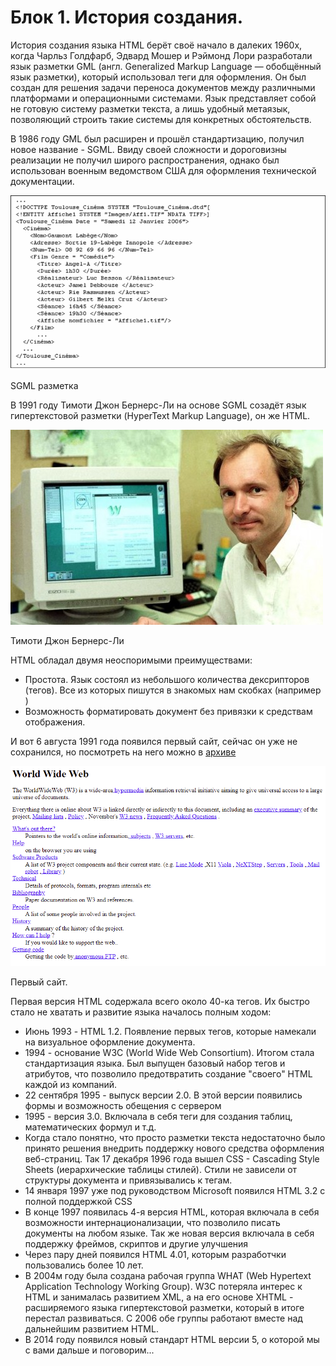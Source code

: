 # Блок 1. История создания.

История создания языка HTML берёт своё начало в далеких 1960х, когда Чарльз Голдфарб, Эдвард Мошер и Рэймонд Лори разработали язык разметки GML (англ. Generalized Markup Language — обобщённый язык разметки), который использовал теги для оформления. Он был создан для решения задачи переноса документов между различными платформами и операционными системами. Язык представляет собой не готовую систему разметки текста, а лишь удобный метаязык, позволяющий строить такие системы для конкретных обстоятельств.

В 1986 году GML был расширен и прошёл стандартизацию, получил новое название - SGML. Ввиду своей сложности и дороговизны реализации не получил широго распространения, однако был использован военным ведомством США для оформления технической документации. 

![%D0%91%D0%BB%D0%BE%D0%BA%201%20%D0%98%D1%81%D1%82%D0%BE%D1%80%D0%B8%D1%8F%20%D1%81%D0%BE%D0%B7%D0%B4%D0%B0%D0%BD%D0%B8%D1%8F%2094c23177a9ec4a069d6b7c207e54f052/Untitled.png](%D0%91%D0%BB%D0%BE%D0%BA%201%20%D0%98%D1%81%D1%82%D0%BE%D1%80%D0%B8%D1%8F%20%D1%81%D0%BE%D0%B7%D0%B4%D0%B0%D0%BD%D0%B8%D1%8F%2094c23177a9ec4a069d6b7c207e54f052/Untitled.png)

SGML разметка

В 1991 году Тимоти Джон Бернерс-Ли на основе SGML созадёт язык гипертекстовой разметки (HyperText Markup Language), он же HTML. 

![%D0%91%D0%BB%D0%BE%D0%BA%201%20%D0%98%D1%81%D1%82%D0%BE%D1%80%D0%B8%D1%8F%20%D1%81%D0%BE%D0%B7%D0%B4%D0%B0%D0%BD%D0%B8%D1%8F%2094c23177a9ec4a069d6b7c207e54f052/Untitled%201.png](%D0%91%D0%BB%D0%BE%D0%BA%201%20%D0%98%D1%81%D1%82%D0%BE%D1%80%D0%B8%D1%8F%20%D1%81%D0%BE%D0%B7%D0%B4%D0%B0%D0%BD%D0%B8%D1%8F%2094c23177a9ec4a069d6b7c207e54f052/Untitled%201.png)

Тимоти Джон Бернерс-Ли

HTML обладал двумя неоспоримыми преимуществами:

- Простота. Язык состоял из небольшого количества дексрипторов (тегов). Все из которых пишутся в знакомых нам скобках (например <img>)
- Возможность форматировать документ без привязки к средствам отображения.

И вот 6 августа 1991 года появился первый сайт, сейчас он уже не сохранился, но посмотреть на него можно в [архиве](http://info.cern.ch/hypertext/WWW/TheProject.html)

![%D0%91%D0%BB%D0%BE%D0%BA%201%20%D0%98%D1%81%D1%82%D0%BE%D1%80%D0%B8%D1%8F%20%D1%81%D0%BE%D0%B7%D0%B4%D0%B0%D0%BD%D0%B8%D1%8F%2094c23177a9ec4a069d6b7c207e54f052/Untitled%202.png](%D0%91%D0%BB%D0%BE%D0%BA%201%20%D0%98%D1%81%D1%82%D0%BE%D1%80%D0%B8%D1%8F%20%D1%81%D0%BE%D0%B7%D0%B4%D0%B0%D0%BD%D0%B8%D1%8F%2094c23177a9ec4a069d6b7c207e54f052/Untitled%202.png)

Первый сайт.

Первая версия HTML содержала всего около 40-ка тегов. Их быстро стало не хватать и развитие языка началось полным ходом:

- Июнь 1993 - HTML 1.2. Появление первых тегов, которые намекали на визуальное оформление документа.
- 1994 - основание W3C (World Wide Web Consortium). Итогом стала стандартизация языка. Был выпущен базовый набор тегов и атрибутов, что позволило предотвратить создание "своего" HTML каждой из компаний.
- 22 сентября 1995 - выпуск версии 2.0. В этой версии появились формы и возможность обещения с сервером
- 1995 - версия 3.0. Включала в себя теги для создания таблиц, математических формул и т.д.
- Когда стало понятно, что просто разметки текста недостаточно было принято решения внедрить поддержку нового средства оформления веб-страниц. Так 17 декабря 1996 года вышел CSS - Cascading Style Sheets (иерархические таблицы стилей). Стили не зависели от структуры документа и привязывались к тегам.
- 14 января 1997 уже под руководством Microsoft появился HTML 3.2 c полной поддержкой CSS
- В конце 1997 появилась 4-я версия HTML, которая включала в себя возможности интернационализации, что позволило писать документы на любом языке. Так же новая версия включала в себя поддержку фреймов, скриптов и другие улучшения
- Через пару дней появился HTML 4.01, которым разработчки пользовались более 10 лет.
- В 2004м году была создана рабочая группа WHAT (Web Hypertext Application Technology Working Group). W3С потеряла интерес к HTML и занималась развитием XML, а на его основе XHTML - расширяемого языка гипертекстовой разметки, который в итоге перестал развиваться. С 2006 обе группы работают вместе над дальнейшим развитием HTML.
- В 2014 году появился новый стандарт HTML версии 5, о которой мы с вами дальше и поговорим...